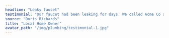 ```yaml
---
headline: "Leaky faucet"
testimonial: "Our faucet had been leaking for days. We called Acme Co and the service rep was able to fix our problem in his first visit."
source: "Doris Richards"
title: "Local Home Owner"
avatar_path: "/img/plumbing/testimonial-1.jpg"
---
```

